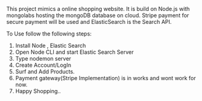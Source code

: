 This project mimics a online shopping website.
It is build on Node.js with mongolabs hosting the mongoDB database on cloud.
Stripe payment for secure payment will be used and ElasticSearch is the Search API.

To Use follow the following steps:
1. Install Node , Elastic Search
2. Open Node CLI and start Elastic Search Server
3. Type nodemon server
4. Create Account/LogIn
5. Surf and Add Products.
6. Payment gateway(Stripe Implementation) is in works and wont work for now.
7. Happy Shopping..
